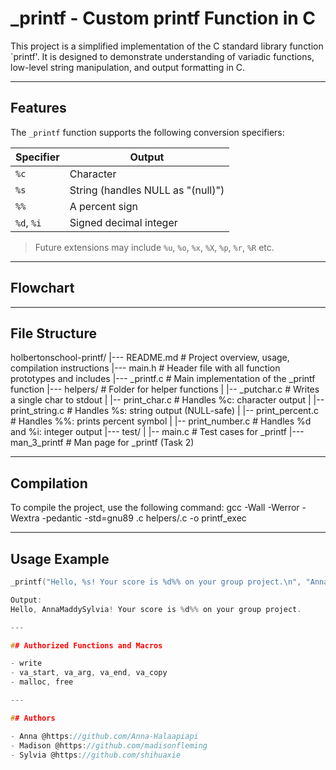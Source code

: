 # _printf - Custom printf Function in C

This project is a simplified implementation of the C standard library function `printf'.
It is designed to demonstrate understanding of variadic functions, low-level string manipulation, and output formatting in C.

---

## Features

The `_printf` function supports the following conversion specifiers:

| Specifier | Output                          |
|-----------|----------------------------------|
| `%c`      | Character                        |
| `%s`      | String (handles NULL as "(null)")|
| `%%`      | A percent sign                   |
| `%d`, `%i`| Signed decimal integer           |

> Future extensions may include `%u`, `%o`, `%x`, `%X`, `%p`, `%r`, `%R` etc.

---

## Flowchart

---

## File Structure
holbertonschool-printf/
|--- README.md       # Project overview, usage, compilation instructions
|--- main.h          # Header file with all function prototypes and includes
|--- _printf.c       # Main implementation of the _printf function
|--- helpers/        # Folder for helper functions
|    |-- _putchar.c      # Writes a single char to stdout
|    |-- print_char.c    # Handles %c: character output
|    |-- print_string.c  # Handles %s: string output (NULL-safe)
|    |-- print_percent.c # Handles %%: prints percent symbol
|    |-- print_number.c  # Handles %d and %i: integer output
|--- test/
|    |-- main.c          # Test cases for _printf
|--- man_3_printf    # Man page for _printf (Task 2)

---

## Compilation

To compile the project, use the following command:
gcc -Wall -Werror -Wextra -pedantic -std=gnu89 .c helpers/.c -o printf_exec

---

## Usage Example

```c
_printf("Hello, %s! Your score is %d%% on your group project.\n", "AnnaMaddySylvia", 100);

Output:
Hello, AnnaMaddySylvia! Your score is %d%% on your group project.

---

## Authorized Functions and Macros

- write
- va_start, va_arg, va_end, va_copy
- malloc, free

---

## Authors

- Anna @https://github.com/Anna-Halaapiapi
- Madison @https://github.com/madisonfleming
- Sylvia @https://github.com/shihuaxie

